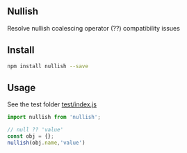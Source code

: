 ## Nullish

Resolve nullish coalescing operator (??) compatibility issues

## Install

```bash
npm install nullish --save
```

## Usage

See the test folder [test/index.js](test/index.js)

```js
import nullish from 'nullish';

// null ?? 'value'
const obj = {};
nullish(obj.name,'value')
```